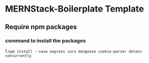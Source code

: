 # MERNStack-Boilerplate Template

## Require npm packages

### command to install the packages

1.`npm install --save express cors mongoose cookie-parser dotenv concurrently`